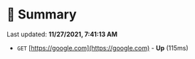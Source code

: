 # 📖 Summary
Last updated: **11/27/2021, 7:41:13 AM**

- `GET` [https://google.com](https://google.com) - **Up** (115ms)
